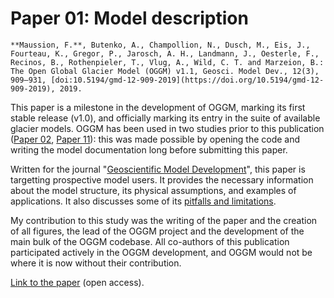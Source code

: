 # Paper 01: Model description

```{admonition} Citation
**Maussion, F.**, Butenko, A., Champollion, N., Dusch, M., Eis, J., Fourteau, K., Gregor, P., Jarosch, A. H., Landmann, J., Oesterle, F., Recinos, B., Rothenpieler, T., Vlug, A., Wild, C. T. and Marzeion, B.: The Open Global Glacier Model (OGGM) v1.1, Geosci. Model Dev., 12(3), 909–931, [doi:10.5194/gmd-12-909-2019](https://doi.org/10.5194/gmd-12-909-2019), 2019.
```

This paper is a milestone in the development of OGGM, marking its first stable release (v1.0), and officially marking its entry in the suite of available glacier models. OGGM has been used in two studies prior to this publication ([Paper 02](../ch03/paper_02), [Paper 11](../ch05/paper_11)): this was made possible by opening the code and writing the model documentation long before submitting this paper.

Written for the journal "[Geoscientific Model Development](https://gmd.copernicus.org)", this paper is targetting prospective model users. It provides the necessary information about the model structure, its physical assumptions, and examples of applications. It also discusses some of its [pitfalls and limitations](https://docs.oggm.org/en/stable/pitfalls.html).

My contribution to this study was the writing of the paper and the creation of all figures, the lead of the OGGM project and the development of the main bulk of the OGGM codebase. All co-authors of this publication participated actively in the OGGM development, and OGGM would not be where it is now without their contribution.

[Link to the paper](https://doi.org/10.5194/gmd-12-909-2019) (open access).
